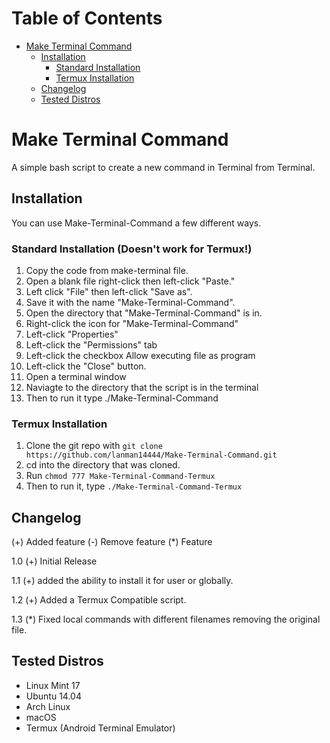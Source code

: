 Table of Contents
=================

  * [Make Terminal Command](#make-terminal-command)
     * [Installation](#installation)
        * [Standard Installation](#standard-installation-doesnt-work-for-termux)
        * [Termux Installation](#termux-installation)
     * [Changelog](#changelog)
     * [Tested Distros](#tested-distros)

Make Terminal Command
=====================
A simple bash script to create a new command in Terminal from Terminal.

## Installation

You can use Make-Terminal-Command a few different ways.

### Standard Installation (Doesn't work for Termux!)
1. Copy the code from make-terminal file.
2. Open a blank file right-click then left-click "Paste."
3. Left click "File" then left-click "Save as".
4. Save it with the name "Make-Terminal-Command".
6. Open the directory that "Make-Terminal-Command" is in.
7. Right-click the icon for "Make-Terminal-Command"
8. Left-click "Properties"
9. Left-click the "Permissions" tab
10. Left-click the checkbox Allow executing file as program
11. Left-click the "Close" button.
12. Open a terminal window
13. Naviagte to the directory that the script is in the terminal
14. Then to run it type ./Make-Terminal-Command

### Termux Installation

1. Clone the git repo with `git clone https://github.com/lanman14444/Make-Terminal-Command.git`
2. cd into the directory that was cloned.
3. Run `chmod 777 Make-Terminal-Command-Termux`
4. Then to run it, type `./Make-Terminal-Command-Termux`


## Changelog

(+) Added feature
(-) Remove feature
(*) Feature

1.0
  (+) Initial Release

1.1
  (+) added the ability to install it for user or globally.

1.2
  (+) Added a Termux Compatible script.

1.3
  (*) Fixed local commands with different filenames removing the original file.

## Tested Distros

* Linux Mint 17
* Ubuntu 14.04
* Arch Linux
* macOS
* Termux (Android Terminal Emulator)
